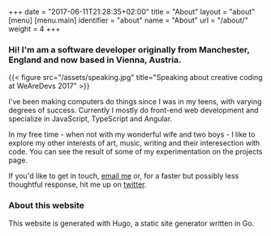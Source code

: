 +++
date = "2017-06-11T21:28:35+02:00"
title = "About"
layout = "about"
[menu]
  [menu.main]
  identifier = "about"
  name       = "About"
  url        = "/about/"
  weight     = 4
+++

### Hi! I'm am a software developer originally from Manchester, England and now based in Vienna, Austria.

{{< figure src="/assets/speaking.jpg" title="Speaking about creative coding at WeAreDevs 2017" >}}

I've been making computers do things since I was in my teens, with varying degrees of success. Currently I mostly do front-end web development and specialize in JavaScript, TypeScript and Angular.

In my free time - when not with my wonderful wife and two boys - I like to explore my other interests of art, music, writing and their interesection with code. You can see the result of some of my experimentation on the projects page.

If you'd like to get in touch, [email me](mailto:michael@michaelbromley.co.uk) or, for a faster but possibly less thoughtful response, hit me up on [twitter](https://twitter.com/michlbrmly).

### About this website

This website is generated with Hugo, a static site generator written in Go. 